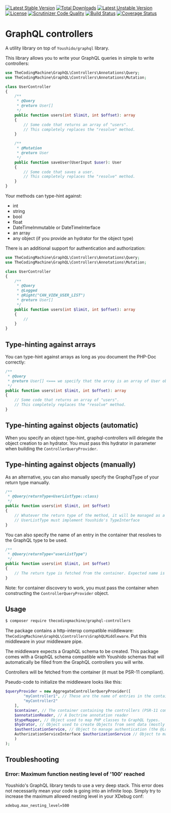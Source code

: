 [![Latest Stable Version](https://poser.pugx.org/thecodingmachine/graphql-controllers/v/stable)](https://packagist.org/packages/thecodingmachine/graphql-controllers)
[![Total Downloads](https://poser.pugx.org/thecodingmachine/graphql-controllers/downloads)](https://packagist.org/packages/thecodingmachine/graphql-controllers)
[![Latest Unstable Version](https://poser.pugx.org/thecodingmachine/graphql-controllers/v/unstable)](https://packagist.org/packages/thecodingmachine/graphql-controllers)
[![License](https://poser.pugx.org/thecodingmachine/graphql-controllers/license)](https://packagist.org/packages/thecodingmachine/graphql-controllers)
[![Scrutinizer Code Quality](https://scrutinizer-ci.com/g/thecodingmachine/graphql-controllers/badges/quality-score.png?b=master)](https://scrutinizer-ci.com/g/thecodingmachine/graphql-controllers/?branch=master)
[![Build Status](https://travis-ci.org/thecodingmachine/graphql-controllers.svg?branch=master)](https://travis-ci.org/thecodingmachine/graphql-controllers)
[![Coverage Status](https://coveralls.io/repos/thecodingmachine/graphql-controllers/badge.svg?branch=master&service=github)](https://coveralls.io/github/thecodingmachine/graphql-controllers?branch=master)


GraphQL controllers
===================

A utility library on top of `Youshido/graphql` library.

This library allows you to write your GraphQL queries in simple to write controllers:

```php
use TheCodingMachine\GraphQL\Controllers\Annotations\Query;
use TheCodingMachine\GraphQL\Controllers\Annotations\Mutation;

class UserController
{
    /**
     * @Query
     * @return User[]
     */
    public function users(int $limit, int $offset): array
    {
        // Some code that returns an array of "users".
        // This completely replaces the "resolve" method.
    }

    /**
     * @Mutation
     * @return User
     */
    public function saveUser(UserInput $user): User
    {
        // Some code that saves a user.
        // This completely replaces the "resolve" method.
    }
}
```

Your methods can type-hint against:

- int
- string
- bool
- float
- DateTimeImmutable or DateTimeInterface
- an array
- any object (if you provide an hydrator for the object type)

There is an additional support for authentication and authorization:

```php
use TheCodingMachine\GraphQL\Controllers\Annotations\Query;
use TheCodingMachine\GraphQL\Controllers\Annotations\Mutation;

class UserController
{
    /**
     * @Query
     * @Logged
     * @Right("CAN_VIEW_USER_LIST")
     * @return User[]
     */
    public function users(int $limit, int $offset): array
    {
        //
    }
}
```

Type-hinting against arrays
---------------------------

You can type-hint against arrays as long as you document the PHP-Doc correctly:

```php
/**
 * @Query
 * @return User[] <=== we specify that the array is an array of User objects.
 */
public function users(int $limit, int $offset): array
{
    // Some code that returns an array of "users".
    // This completely replaces the "resolve" method.
}
```

Type-hinting against objects (automatic)
----------------------------------------

When you specify an object type-hint, graphql-controllers will delegate the object creation to an hydrator.
You must pass this hydrator in parameter when building the `ControllerQueryProvider`.

Type-hinting against objects (manually)
---------------------------------------

As an alternative, you can also manually specify the GraphqlType of your return type manually.

```php
/**
 * @Query(returnType=UserListType::class)
 */
public function users(int $limit, int $offset)
{
    // Whatever the return type of the method, it will be managed as a GraphQL UserListType
    // UserListType must implement Youshido's TypeInterface
}
```

You can also specify the name of an entry in the container that resolves to the GraphQL type to be used.

```php
/**
 * @Query(returnType="userListType")
 */
public function users(int $limit, int $offset)
{
    // The return type is fetched from the container. Expected name is "userListType"
}
```

Note: for container discovery to work, you must pass the container when constructing the `ControllerQueryProvider` object.

Usage
-----

```bash
$ composer require thecodingmachine/graphql-controllers
```

The package contains a http-interop compatible middleware: `TheCodingMachine\GraphQL\Controllers\GraphQLMiddleware`.
Put this middleware in your middleware pipe.

The middleware expects a GraphQL schema to be created. This package comes with a GraphQL schema compatible with Youshido
schemas that will automatically be filled from the GraphQL controllers you will write.

Controllers will be fetched from the container (it must be PSR-11 compliant).

Pseudo-code to initialize the middleware looks like this:

```php
$queryProvider = new AggregateControllerQueryProvider([
        "myController1", // These are the name of entries in the container to fetch the GraphQL controllers
        "myController2"
    ],
    $container, // The container containing the controllers (PSR-11 compliant),
    $annotationReader, // A Doctrine annotation reader
    $typeMapper, // Object used to map PHP classes to GraphQL types. 
    $hydrator, // Object used to create Objects from sent data (mostly for mutation)
    $authenticationService, // Object to manage authentication (the @Logged annotation)
    AuthorizationServiceInterface $authorizationService // Object to manage authorization (the @Right annotation)
    )
);
```  



Troubleshooting
---------------

### Error: Maximum function nesting level of '100' reached

Youshido's GraphQL library tends to use a very deep stack. This error does not necessarily mean your code is going into an infinite loop.
Simply try to increase the maximum allowed nesting level in your XDebug conf:

```
xdebug.max_nesting_level=500
```
